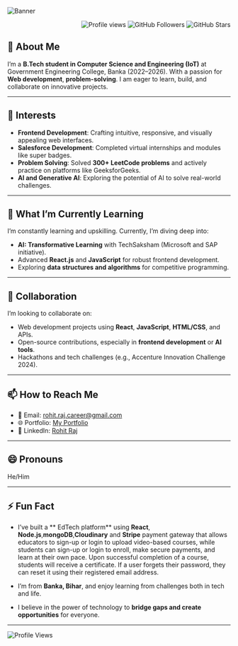![Banner](https://github.com/user-attachments/assets/5a3b7c92-ff05-4ebf-a305-9949ab0b05ad)   
 

<p align="right">
  <img src="https://komarev.com/ghpvc/?username=rohit-raj7&label=👀%20Profile%20Views&color=0e75b6&style=for-the-badge" alt="Profile views" />
  <img src="https://img.shields.io/github/followers/rohit-raj7?label=Followers&style=for-the-badge&logo=github" alt="GitHub Followers" />
  <img src="https://img.shields.io/github/stars/rohit-raj7?label=Stars&style=for-the-badge&logo=github" alt="GitHub Stars" />
</p>


 

## 👀 About Me  
I’m a **B.Tech student in Computer Science and Engineering (IoT)** at Government Engineering College, Banka (2022–2026). With a passion for **Web development**, **problem-solving**. I am eager to learn, build, and collaborate on innovative projects.

---


## 🌟 Interests  
- **Frontend Development**: Crafting intuitive, responsive, and visually appealing web interfaces.  
- **Salesforce Development**: Completed virtual internships and modules like super badges.  
- **Problem Solving**: Solved **300+ LeetCode problems** and actively practice on platforms like GeeksforGeeks.  
- **AI and Generative AI**: Exploring the potential of AI to solve real-world challenges.

---

## 🌱 What I’m Currently Learning  
I’m constantly learning and upskilling. Currently, I’m diving deep into:  
- **AI: Transformative Learning** with TechSaksham (Microsoft and SAP initiative).  
- Advanced **React.js** and **JavaScript** for robust frontend development.  
- Exploring **data structures and algorithms** for competitive programming.  

---


## 💞️ Collaboration  
I’m looking to collaborate on:  
- Web development projects using **React**, **JavaScript**, **HTML/CSS**, and APIs.  
- Open-source contributions, especially in **frontend development** or **AI tools**.  
- Hackathons and tech challenges (e.g., Accenture Innovation Challenge 2024).  

---

## 📫 How to Reach Me  
- 📧 Email: [rohit.raj.career@gmail.com](mailto:rohit.raj.career@gmail.com)  
- 🌐 Portfolio: [My Portfolio](https://rohit-raj.netlify.app/)
- 💼 LinkedIn: [Rohit Raj](https://www.linkedin.com/in/rohit-raj-7)  

---

## 😄 Pronouns  
He/Him  

---

## ⚡ Fun Fact  
- I’ve built a ** EdTech platform** using **React**, **Node.js**,**mongoDB**,**Cloudinary** and **Stripe** payment gateway that allows educators to sign-up or login to upload video-based courses, while students can sign-up or login to enroll, make secure payments, and learn at their own pace.
Upon successful completion of a course, students will receive a certificate.
If a user forgets their password, they can reset it using their registered email address.
 
- I’m from **Banka, Bihar**, and enjoy learning from challenges both in tech and life.  
- I believe in the power of technology to **bridge gaps and create opportunities** for everyone.  

---

![Profile Views](https://komarev.com/ghpvc/?username=rohit-raj7&color=blue&style=flat-square)  
